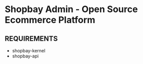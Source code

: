 Shopbay Admin - Open Source Ecommerce Platform  
=======================================

REQUIREMENTS
------------
* shopbay-kernel
* shopbay-api

